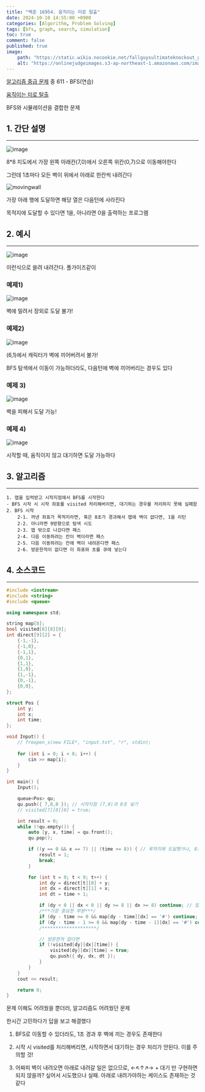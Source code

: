 ```yaml
---
title: "백준 16954. 움직이는 미로 탈출"
date: 2024-10-18 14:55:00 +0900
categories: [Algorithm, Problem Solving]  
tags: [bfs, graph, search, simulation]    
toc: true
comment: false
published: true
image:
    path: "https://static.wikia.nocookie.net/fallguysultimateknockout_gamepedia_en/images/2/27/Shortcircuitrotatingwalls.jpg/revision/latest?cb=20210514011404"
    alt: "https://onlinejudgeimages.s3-ap-northeast-1.amazonaws.com/images/boj-og.png"
---
```


[알고리즘 중급 문제](https://jinhg0214.github.io/posts/problems2/) 중 611 - BFS(연습)

[움직이는 미로 탈출](https://www.acmicpc.net/problem/16954)


BFS와 시뮬레이션을 결합한 문제

## 1. 간단 설명
---

![image](https://github.com/user-attachments/assets/970f672e-6fc0-4867-b34d-3a069b06ea52)

8*8 지도에서 가장 왼쪽 아래칸(7,0)에서 오른쪽 위칸(0,7)으로 이동해야한다

그런데 1초마다 모든 벽이 위에서 아래로 한칸씩 내려간다

![movingwall](https://i.namu.wiki/i/C6-7BKCmMosqGghGhN4ZI03sL4QuNnLbt9GeU-XiT6oTPwRXvdiLv1n5yELYaIOuHhiVI4dqwJh69ILdS9dDZQ.gif)

가장 아래 행에 도달하면 해당 열은 다음턴에 사라진다

목적지에 도달할 수 있다면 1을, 아니라면 0을 출력하는 프로그램 

## 2. 예시
---

![image](https://github.com/user-attachments/assets/6a888266-3d8d-454d-9c9e-88cc227dee5c)

이런식으로 쓸려 내려간다. 폴가이즈같이 

### 예제1)

![image](https://github.com/user-attachments/assets/5ff6bd9c-1ddb-4a00-966f-8b794c93f5f6)

벽에 밀려서 장외로 도달 불가!

### 예제2)

![image](https://github.com/user-attachments/assets/a147d986-bc9d-4490-8183-dbab8788f625)

(6,1)에서 캐릭터가 벽에 끼어버려서 불가!

BFS 탐색에서 이동이 가능하더라도, 다음턴에 벽에 끼어버리는 경우도 있다

### 예제 3)

![image](https://github.com/user-attachments/assets/16ed9e89-ca34-474b-b0a5-9a93a18f2059)

벽을 피해서 도달 가능!

### 예제 4)

![image](https://github.com/user-attachments/assets/25b91239-a924-4430-a24a-e93a6a574e66)

시작할 때, 움직이지 않고 대기하면 도달 가능하다

## 3. 알고리즘
---

```
1. 맵을 입력받고 시작지점에서 BFS를 시작한다
- BFS 시작 시 시작 좌표를 visited 처리해버리면, 대기하는 경우를 처리하지 못해 실패함
2. BFS 시작
	2-1. 꺼낸 좌표가 목적지라면, 혹은 8초가 경과해서 맵에 벽이 없다면, 1을 리턴
	2-2. 아니라면 9방향으로 탐색 시도
	2-3. 맵 밖으로 나갔다면 패스
	2-4. 다음 이동하려는 칸이 벽이라면 패스
	2-5. 다음 이동하려는 칸에 벽이 내려온다면 패스
	2-6. 방문한적이 없다면 이 좌표와 초를 큐에 넣는다  
```

## 4. 소스코드
---

```cpp
#include <iostream>
#include <string>
#include <queue>

using namespace std;

string map[8];
bool visited[8][8][9];
int direct[9][2] = {
	{-1,-1},
	{-1,0},
	{-1,1},
	{0,1},
	{1,1},
	{1,0},
	{1,-1},
	{0,-1},
	{0,0},
};

struct Pos {
	int y;
	int x;
	int time;
};

void Input() {
	// freopen_s(new FILE*, "input.txt", "r", stdin);
	
	for (int i = 0; i < 8; i++) {
		cin >> map[i];
	}
}

int main() {
	Input();

	queue<Pos> qu;
	qu.push({ 7,0,0 }); // 시작지점 (7,0)과 0초 넣기
	// visited[7][0][0] = true;

	int result = 0;
	while (!qu.empty()) {
		auto [y, x, time] = qu.front();
		qu.pop();

		if ((y == 0 && x == 7) || (time >= 8)) { // 목적지에 도달했거나, 8초를 넘었다면
			result = 1;
			break;
		}

		for (int t = 0; t < 9; t++) {
			int dy = direct[t][0] + y;
			int dx = direct[t][1] + x;
			int dt = time + 1;

			if (dy < 0 || dx < 0 || dy >= 8 || dx >= 8) continue; // 맵밖
			/***가장 중요한 부분***/
			if (dy - time >= 0 && map[dy - time][dx] == '#') continue; // 가려는 칸에 벽이 있다면
			if (dy - time - 1 >= 0 && map[dy - time - 1][dx] == '#') continue; // 가려는 칸이 내려오는 벽과 겹칠때
			/********************/

			// 방문한적 없다면
			if (!visited[dy][dx][time]) {
				visited[dy][dx][time] = true;
				qu.push({ dy, dx, dt });
			}
		}
	}
	cout << result;

	return 0;
}
```

문제 이해도 어려웠을 뿐더러, 알고리즘도 어려웠던 문제

한시간 고민하다가 답을 보고 해결했다

1. BFS로 이동할 수 있더라도, 1초 경과 후 벽에 끼는 경우도 존재한다

2. 시작 시 visited를 처리해버리면, 시작하면서 대기하는 경우 처리가 안된다. 이를 주의할 것!

3. 어짜피 벽이 내려오면 아래로 내려갈 일은 없으므로, ←↖↑↗→ + 대기 만 구현하면 되지 않을까? 싶어서 시도했으나 실패. 아래로 내려가야하는 케이스도 존재하는 것 같다